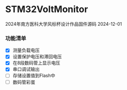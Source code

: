 # STM32VoltMonitor
2024年南方医科大学风标杯设计作品固件源码 2024-12-01
<br>
### 功能清单
- [x] 测量负载电压
- [x] 设置保护电压和滞回电压
- [x] 在8段数码管上显示电压
- [x] 串口调试输出
- [ ] 存储设置值到Flash中
- [ ] 数码管彩蛋
